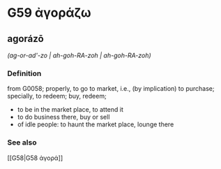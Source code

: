 # G59 ἀγοράζω

## agorázō

_(ag-or-ad'-zo | ah-goh-RA-zoh | ah-goh-RA-zoh)_

### Definition

from G0058; properly, to go to market, i.e., (by implication) to purchase; specially, to redeem; buy, redeem; 

- to be in the market place, to attend it
- to do business there, buy or sell
- of idle people: to haunt the market place, lounge there

### See also

[[G58|G58 ἀγορά]]
